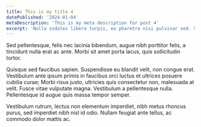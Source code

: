 ```yaml
---
title: This is my title 4
datePublished: '2024-01-04'
metaDescription: 'This is my meta description for post 4'
excerpt: 'Nulla sodales libero turpis, eu pharetra nisi pulvinar sed. Sed eget tempus purus. Praesent ultrices dictum nulla, eget accumsan massa rutrum a'
---
```


Sed pellentesque, felis nec lacinia bibendum, augue nibh porttitor felis, a tincidunt nulla erat ac ante. Morbi sit amet porta lacus, quis sollicitudin tortor.

Quisque sed faucibus sapien. Suspendisse eu blandit velit, non congue erat. Vestibulum ante ipsum primis in faucibus orci luctus et ultrices posuere cubilia curae; Morbi risus justo, ultricies quis consectetur non, malesuada at velit. Fusce vitae vulputate magna. Vestibulum a pellentesque nulla. Pellentesque id augue quis massa tempor semper.

Vestibulum rutrum, lectus non elementum imperdiet, nibh metus rhoncus purus, sed imperdiet nibh nisl id odio. Nullam feugiat ante tellus, ac commodo dolor mattis ac.
